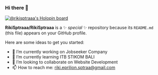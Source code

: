 ### Hi there 👋

[![@rikisptraaa's Holopin board](https://holopin.me/rikisptraaa)](https://holopin.io/@rikisptraaa)

**RikiSptraaa/RikiSptraaa** is a ✨ _special_ ✨ repository because its `README.md` (this file) appears on your GitHub profile.

Here are some ideas to get you started:

- 🔭 I’m currently working on Jobseeker Company
- 🌱 I’m currently learning ITB STIKOM BALI
- 👯 I’m looking to collaborate on Website Development
- 📫 How to reach me: riki.eprilion.sptraa@gmail.com

